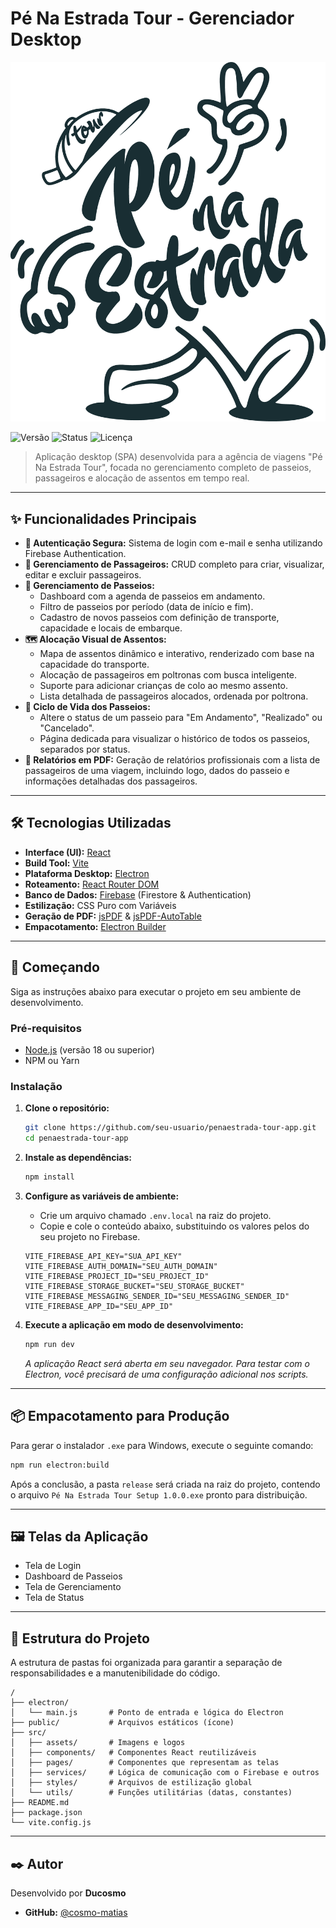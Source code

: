 # Pé Na Estrada Tour - Gerenciador Desktop

![Logo do Pé Na Estrada Tour](./src/assets/logoPeNaEstradaTour.png)

![Versão](https://img.shields.io/badge/version-1.0.0-blue)
![Status](https://img.shields.io/badge/status-concluído-brightgreen)
![Licença](https://img.shields.io/badge/license-MIT-green)

> Aplicação desktop (SPA) desenvolvida para a agência de viagens "Pé Na Estrada Tour", focada no gerenciamento completo de passeios, passageiros e alocação de assentos em tempo real.

---

## ✨ Funcionalidades Principais

*   **🔐 Autenticação Segura:** Sistema de login com e-mail e senha utilizando Firebase Authentication.
*   **👤 Gerenciamento de Passageiros:** CRUD completo para criar, visualizar, editar e excluir passageiros.
*   **🚌 Gerenciamento de Passeios:**
    *   Dashboard com a agenda de passeios em andamento.
    *   Filtro de passeios por período (data de início e fim).
    *   Cadastro de novos passeios com definição de transporte, capacidade e locais de embarque.
*   **🗺️ Alocação Visual de Assentos:**
    *   Mapa de assentos dinâmico e interativo, renderizado com base na capacidade do transporte.
    *   Alocação de passageiros em poltronas com busca inteligente.
    *   Suporte para adicionar crianças de colo ao mesmo assento.
    *   Lista detalhada de passageiros alocados, ordenada por poltrona.
*   **🔄 Ciclo de Vida dos Passeios:**
    *   Altere o status de um passeio para "Em Andamento", "Realizado" ou "Cancelado".
    *   Página dedicada para visualizar o histórico de todos os passeios, separados por status.
*   **📄 Relatórios em PDF:** Geração de relatórios profissionais com a lista de passageiros de uma viagem, incluindo logo, dados do passeio e informações detalhadas dos passageiros.

---

## 🛠️ Tecnologias Utilizadas

*   **Interface (UI):** [React](https://reactjs.org/)
*   **Build Tool:** [Vite](https://vitejs.dev/)
*   **Plataforma Desktop:** [Electron](https://www.electronjs.org/)
*   **Roteamento:** [React Router DOM](https://reactrouter.com/)
*   **Banco de Dados:** [Firebase](https://firebase.google.com/) (Firestore & Authentication)
*   **Estilização:** CSS Puro com Variáveis
*   **Geração de PDF:** [jsPDF](https://github.com/parallax/jsPDF) & [jsPDF-AutoTable](https://github.com/simonbengtsson/jsPDF-AutoTable)
*   **Empacotamento:** [Electron Builder](https://www.electron.build/)

---

## 🚀 Começando

Siga as instruções abaixo para executar o projeto em seu ambiente de desenvolvimento.

### Pré-requisitos

*   [Node.js](https://nodejs.org/) (versão 18 ou superior)
*   NPM ou Yarn

### Instalação

1.  **Clone o repositório:**
    ```bash
    git clone https://github.com/seu-usuario/penaestrada-tour-app.git
    cd penaestrada-tour-app
    ```

2.  **Instale as dependências:**
    ```bash
    npm install
    ```

3.  **Configure as variáveis de ambiente:**
    *   Crie um arquivo chamado `.env.local` na raiz do projeto.
    *   Copie e cole o conteúdo abaixo, substituindo os valores pelos do seu projeto no Firebase.
    ```env
    VITE_FIREBASE_API_KEY="SUA_API_KEY"
    VITE_FIREBASE_AUTH_DOMAIN="SEU_AUTH_DOMAIN"
    VITE_FIREBASE_PROJECT_ID="SEU_PROJECT_ID"
    VITE_FIREBASE_STORAGE_BUCKET="SEU_STORAGE_BUCKET"
    VITE_FIREBASE_MESSAGING_SENDER_ID="SEU_MESSAGING_SENDER_ID"
    VITE_FIREBASE_APP_ID="SEU_APP_ID"
    ```

4.  **Execute a aplicação em modo de desenvolvimento:**
    ```bash
    npm run dev
    ```
    *A aplicação React será aberta em seu navegador. Para testar com o Electron, você precisará de uma configuração adicional nos scripts.*

---

## 📦 Empacotamento para Produção

Para gerar o instalador `.exe` para Windows, execute o seguinte comando:

```bash
npm run electron:build
```

Após a conclusão, a pasta `release` será criada na raiz do projeto, contendo o arquivo `Pé Na Estrada Tour Setup 1.0.0.exe` pronto para distribuição.

---

## 🖼️ Telas da Aplicação

*   Tela de Login
*   Dashboard de Passeios
*   Tela de Gerenciamento
*    Tela de Status

---

## 📂 Estrutura do Projeto

A estrutura de pastas foi organizada para garantir a separação de responsabilidades e a manutenibilidade do código.

```
/
├── electron/
│   └── main.js       # Ponto de entrada e lógica do Electron
├── public/           # Arquivos estáticos (ícone)
├── src/
│   ├── assets/       # Imagens e logos
│   ├── components/   # Componentes React reutilizáveis
│   ├── pages/        # Componentes que representam as telas
│   ├── services/     # Lógica de comunicação com o Firebase e outros
│   ├── styles/       # Arquivos de estilização global
│   └── utils/        # Funções utilitárias (datas, constantes)
├── README.md
├── package.json
└── vite.config.js
```

---

## ✒️ Autor

Desenvolvido por **Ducosmo**

*   **GitHub:** [@cosmo-matias](https://github.com/cosmo-matias)